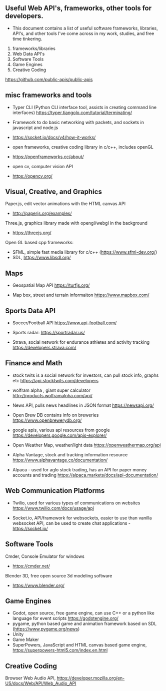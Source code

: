## Useful Web API's, frameworks, other tools for developers.

- This document contains a list of useful software frameworks, libraries, API's, and other tools I've come across in my work, studies, and free time tinkering. 

1. frameworks/libraries
2. Web Data API's
3. Software Tools
4. Game Engines
5. Creative Coding 


https://github.com/public-apis/public-apis

## misc frameworks and tools

* Typer CLI (Python CLI interface tool, assists in creating command line interfaces)
https://typer.tiangolo.com/tutorial/terminating/

- Framework to do basic networking with packets, and sockets in javascript and node.js
- https://socket.io/docs/v4/how-it-works/


- open frameworks, creative coding library in c/c++, includes openGL
- https://openframeworks.cc/about/

- open cv, computer vision API
- https://opencv.org/


## Visual, Creative, and Graphics

Paper.js, edit vector animations with the HTML canvas API
- http://paperjs.org/examples/

Three.js, graphics library made with opengl/webgl in the background
- https://threejs.org/

Open GL based cpp frameworks:
- SFML, simple fast media library for c/c++ (https://www.sfml-dev.org/)
- SDL, https://www.libsdl.org/

## Maps

- Geospatial Map API
https://turfjs.org/

* Map box, street and terrain informaiton 
https://www.mapbox.com/

## Sports Data API

- Soccer/Football API
https://www.api-football.com/

- Sports radar:
https://sportradar.us/

- Strava, social network for endurance athletes and activity tracking 
https://developers.strava.com/

## Finance and Math

- stock twits is a social network for investors, can pull stock info, graphs etc
https://api.stocktwits.com/developers

- wolfram alpha , giant super calculator
http://products.wolframalpha.com/api/

- News API, pulls news headlines in JSON format 
https://newsapi.org/

- Open Brew DB contains info on breweries 
https://www.openbrewerydb.org/

- google apis, various api resources from google 
https://developers.google.com/apis-explorer/

- Open Weather Map, weather/light data
https://openweathermap.org/api

- Alpha Vantage, stock and tracking information resource 
https://www.alphavantage.co/documentation/

- Alpaca - used for aglo stock trading, has an API for paper money accounts and trading
 https://alpaca.markets/docs/api-documentation/
 
 ## Web Communication Platforms
 
 - Twilio, used for various types of communications on websites 
https://www.twilio.com/docs/usage/api

- Socket.io, API/framework for websockets, easier to use than vanilla websocket API, can be used to create chat applications
-https://socket.io/
 
 
 ## Software Tools
 
 Cmder, Console Emulator for windows
 - https://cmder.net/

Blender 3D, free open source 3d modeling software
- https://www.blender.org/


## Game Engines
- Godot, open source, free game engine, can use C++ or a python like language for event scripts
https://godotengine.org/
 - pygame, python based game and animation framework based on SDL (https://www.pygame.org/news) 
- Unity
- Game Maker
- SuperPowers, JavaScript and HTML canvas based game engine, https://superpowers-html5.com/index.en.html


## Creative Coding
Browser Web Audio API, https://developer.mozilla.org/en-US/docs/Web/API/Web_Audio_API



